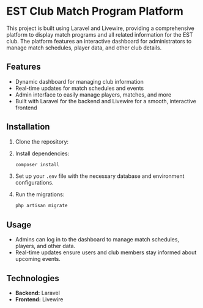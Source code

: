 # EST Club Match Program Platform

This project is built using Laravel and Livewire, providing a comprehensive platform to display match programs and all related information for the EST club. The platform features an interactive dashboard for administrators to manage match schedules, player data, and other club details. 

## Features
- Dynamic dashboard for managing club information
- Real-time updates for match schedules and events
- Admin interface to easily manage players, matches, and more
- Built with Laravel for the backend and Livewire for a smooth, interactive frontend

## Installation
1. Clone the repository:

2. Install dependencies:
    ```bash
    composer install
    ```
3. Set up your `.env` file with the necessary database and environment configurations.
4. Run the migrations:
    ```bash
    php artisan migrate
    ```

## Usage
- Admins can log in to the dashboard to manage match schedules, players, and other data.
- Real-time updates ensure users and club members stay informed about upcoming events.

## Technologies
- **Backend:** Laravel
- **Frontend:** Livewire
